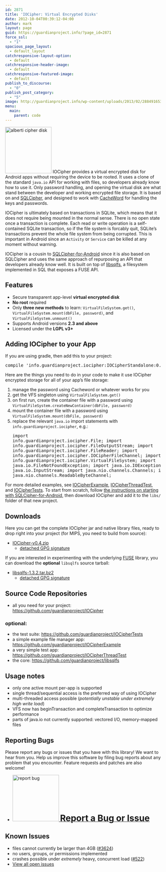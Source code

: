 ```yaml
---
id: 2871
title: 'IOCipher: Virtual Encrypted Disks'
date: 2012-10-04T00:39:12-04:00
author: mark
layout: page
guid: https://guardianproject.info/?page_id=2871
force_ssl:
  - "1"
spacious_page_layout:
  - default_layout
catchresponsive-layout-option:
  - default
catchresponsive-header-image:
  - default
catchresponsive-featured-image:
  - default
publish_to_discourse:
  - "0"
publish_post_category:
  - "5"
image: http://guardianproject.info/wp-content/uploads/2013/02/288491653_a9b6251477.jpg
menu:
  main:
    parent: code
---
```

<img class="alignleft size-thumbnail wp-image-3079" alt="alberti cipher disk" src="https://guardianproject.info/wp-content/uploads/2012/10/alberti_cipher_disk-150x150.jpg" width="150" height="150" srcset="https://guardianproject.info/wp-content/uploads/2012/10/alberti_cipher_disk-150x150.jpg 150w, https://guardianproject.info/wp-content/uploads/2012/10/alberti_cipher_disk.jpg 245w" sizes="(max-width: 150px) 100vw, 150px" /> IOCipher provides a virtual encrypted disk for Android apps without requiring the device to be rooted. It uses a clone of the standard `java.io` API for working with files, so developers already know how to use it. Only password handling, and opening the virtual disk are what stand between the developer and working encrypted file storage. It is based on and <a href="http://sqlcipher.net/" target="_blank">SQLCipher</a>, and designed to work with <a href="https://github.com/guardianproject/IOCipher" target="_blank">CacheWord</a> for handling the keys and passwords.

IOCipher is ultimately based on transactions in SQLite, which means that it does not require being mounted in the normal sense. There is no open state once a transaction is complete. Each read or write operation is a self-contained SQLite transaction, so if the file system is forcably quit, SQLite&#8217;s transactions prevent the whole file system from being corrupted. This is important in Android since an `Activity` or `Service` can be killed at any moment without warning.

IOCipher is a cousin to <a href="https://www.zetetic.net/sqlcipher/sqlcipher-for-android/" target="_blank">SQLCipher-for-Android</a> since it is also based on SQLCipher and uses the same approach of repurposing an API that developers already know well. It is built on top of <a title="libsqlfs git repo" href="https://github.com/guardianproject/libsqlfs" target="_blank">libsqlfs</a>, a filesystem implemented in SQL that exposes a FUSE API.

## Features

  * Secure transparent app-level **virtual encrypted disk**
  * **No root** required
  * Only **three new methods** to learn: `VirtualFileSystem.get()`, `VirtualFileSystem.mount(dbFile, password)`, and `VirtualFileSystem.unmount()`
  * Supports Android versions **2.3 and above**
  * Licensed under the **LGPL v3+**

## Adding IOCipher to your App

If you are using gradle, then add this to your project:

<pre>compile 'info.guardianproject.iocipher:IOCipherStandalone:0.4',</pre>

Here are the things you need to do in your code to make it use IOCipher encrypted storage for all of your app&#8217;s file storage:

  1. manage the password using Cacheword or whatever works for you
  2. get the VFS singleton using `VirtualFileSystem.get()`
  3. on first run, create the container file with a password using `VirtualFileSystem.createNewContainer(dbFile, password)`
  4. mount the container file with a password using `VirtualFileSystem.mount(dbFile, password)`
  5. replace the relevant `java.io` import statements with `info.guardianproject.iocipher`, e.g.: 
    <pre>import info.guardianproject.iocipher.File;
import info.guardianproject.iocipher.FileOutputStream;
import info.guardianproject.iocipher.FileReader;
import info.guardianproject.iocipher.IOCipherFileChannel;
import info.guardianproject.iocipher.VirtualFileSystem;
import java.io.FileNotFoundException;
import java.io.IOException;
import java.io.InputStream;
import java.nio.channels.Channels;
import java.nio.channels.ReadableByteChannel;
</pre>

For more detailed examples, see <a href="https://github.com/guardianproject/IOCipherExample" target="_blank">IOCipherExample</a>, <a href="https://github.com/guardianproject/IOCipherThreadTest" target="_blank">IOCipherThreadTest</a>, and <a href="https://github.com/guardianproject/IOCipherTests" target="_blank">IOCipherTests</a>. To start from scratch, follow <a href="https://www.zetetic.net/sqlcipher/sqlcipher-for-android/" title="SQLCipher for Android Application Integration" target="_blank">the instructions on starting with SQLCipher-for-Android</a>, then download IOCipher and add it to the `libs/` folder of that new project.

## Downloads

Here you can get the complete IOCipher jar and native library files, ready to drop right into your project (for MIPS, you need to build from source):

  * [IOCipher-v0.4.zip](/releases/IOCipher-v0.4.zip) 
      * [detached GPG signature](/releases/IOCipher-v0.4.zip.asc)

If you are interested in experimenting with the underlying <a href="http://fuse.sourceforge.net/" title="Filesystem in Userspace" target="_blank">FUSE</a> library, you can download the **optional** `libsqlfs` source tarball:

  * [libsqlfs-1.3.2.tar.bz2](/releases/libsqlfs-1.3.2.tar.bz2) 
      * [detached GPG signature](/releases/libsqlfs-1.3.2.tar.bz2.sig)

## Source Code Repositories

  * all you need for your project: <https://github.com/guardianproject/IOCipher>

### optional:

  * the test suite: <https://github.com/guardianproject/IOCipherTests>
  * a simple example file manager app: <https://github.com/guardianproject/IOCipherExample>
  * a very simple test app: <https://github.com/guardianproject/IOCipherThreadTest>
  * the core: <https://github.com/guardianproject/libsqlfs>

## Usage notes

  * only one active mount per-app is supported
  * single thread/sequential access is the preferred way of using IOCipher
  * multi-threaded access possible (_potentially unstable under extremely high write load_)
  * VFS now has beginTransaction and completeTransaction to optimize performance
  * parts of java.io not currently supported: vectored I/O, memory-mapped files

## Reporting Bugs

Please report any bugs or issues that you have with this library! We want to hear from you. Help us improve this software by filing bug reports about any problem that you encounter. Feature requests and patches are also welcome!

  * [<img src="https://guardianproject.info/wp-content/uploads/2011/02/reportbug-150x150.jpg" alt="report bug" width="150" height="150" class="size-thumbnail wp-image-12362" srcset="https://guardianproject.info/wp-content/uploads/2011/02/reportbug-150x150.jpg 150w, https://guardianproject.info/wp-content/uploads/2011/02/reportbug-100x100.jpg 100w, https://guardianproject.info/wp-content/uploads/2011/02/reportbug-200x200.jpg 200w, https://guardianproject.info/wp-content/uploads/2011/02/reportbug.jpg 225w" sizes="(max-width: 150px) 100vw, 150px" /> <strong style="font-size: 200%">Report a Bug or Issue</strong>](https://dev.guardianproject.info/projects/iocipher/issues/new)

## Known Issues

  * files cannot currently be larger than 4GB (<a href="https://dev.guardianproject.info/issues/3624" target="_blank">#3624</a>)
  * no users, groups, or permissions implemented
  * crashes possible under _extremely_ heavy, concurrent load (<a href="https://dev.guardianproject.info/issues/522" target="_blank">#522</a>)
  * <a title="existing IOCipher issues" href="https://dev.guardianproject.info/projects/iocipher/issues" target="_blank">View all open issues</a>